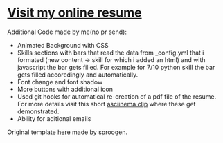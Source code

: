 # [Visit my online resume](https://haki-malai.github.io/cv/)

Additional Code made by me(no pr send):
- Animated Background with CSS
- Skills sections with bars that read the data from _config.yml that i formated (new content -> skill for which i added an html) and with javascript the bar gets filled. For example for 7/10 python skill the bar gets filled accoredingly and automatically.
- Font change and font shadow
- More buttons with additional icon
- Used git hooks for automatical re-creation of a pdf file of the resume. For more details visit this short [asciinema clip](https://asciinema.org/a/412412) where these get demonstrated.
- Ability for aditional emails

Original template [here](https://github.com/sproogen/modern-resume-theme) made by sproogen.
